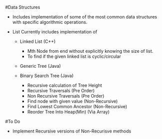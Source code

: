 #Data Structures 

* Includes implementation of some of the most common data structures with specific algorithmic operations.

* List Currently includes implementation of  
	* Linked List (C++)
		* Mth Node from end without explicitly knowing the size of list.
		* To find if the given linked list is cyclic/circular
		
	* Generic Tree (Java)
	
	* Binary Search Tree (Java)
		* Recursive calculation of Tree Height
		* Recursive Traversals (Pre Order)
		* Non Recursive Traversals (Pre Order)
		* Find node with given value (Non-Recursive)
		* Find Lowest Common Ancestor (Non-Recursive)
		* Reorder Tree Into Heap(Min) (Via Array)

#To Do
* Implement Recursive versions of Non-Recurisve methods
